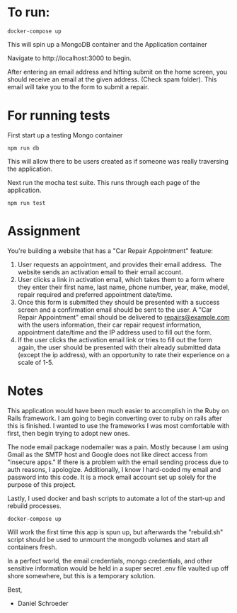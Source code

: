 # To run:
```
docker-compose up
```

This will spin up a MongoDB container and the Application container

Navigate to http://localhost:3000 to begin.

After entering an email address and hitting submit on the home screen, you should receive an email at the given address. (Check spam folder).
This email will take you to the form to submit a repair.


# For running tests
First start up a testing Mongo container
```
npm run db
```
This will allow there to be users created as if someone was really traversing the application.

Next run the mocha test suite. This runs through each page of the application.
```
npm run test
```

# Assignment

You're building a website that has a "Car Repair Appointment" feature:

1. User requests an appointment, and provides their email address.  The website sends an activation email to their email account.
2. User clicks a link in activation email, which takes them to a form where they enter their first name, last name, phone number, year, make, model, repair required and preferred appointment date/time.
3. Once this form is submitted they should be presented with a success screen and a confirmation email should be sent to the user. A "Car Repair Appointment" email should be delivered to repairs@example.com with the users information, their car repair request information, appointment date/time and the IP address used to fill out the form.
4. If the user clicks the activation email link or tries to fill out the form again, the user should be presented with their already submitted data (except the ip address), with an opportunity to rate their experience on a scale of 1-5.


# Notes

This application would have been much easier to accomplish in the Ruby on Rails framework. I am going to begin converting over to ruby on rails after this is finished. I wanted to use the frameworks I was most comfortable with first, then begin trying to adopt new ones.

The node email package nodemailer was a pain. Mostly because I am using Gmail as the SMTP host and Google does not like direct access from "insecure apps." If there is a problem with the email sending process due to auth reasons, I apologize. Additionally, I know I hard-coded my email and password into this code. It is a mock email account set up solely for the purpose of this project.

Lastly, I used docker and bash scripts to automate a lot of the start-up and rebuild processes.
```
docker-compose up
```
Will work the first time this app is spun up, but afterwards the "rebuild.sh" script should be used to unmount the mongodb volumes and start all containers fresh.

In a perfect world, the email credentials, mongo credentials, and other sensitive information would be held in a super secret .env file vaulted up off shore somewhere, but this is a temporary solution.

Best,
- Daniel Schroeder
